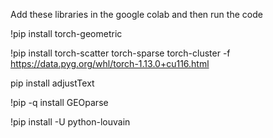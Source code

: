 Add these libraries in the google colab and then run the code

!pip install torch-geometric

!pip install torch-scatter torch-sparse torch-cluster -f https://data.pyg.org/whl/torch-1.13.0+cu116.html

pip install adjustText

!pip -q install GEOparse

!pip install -U python-louvain
